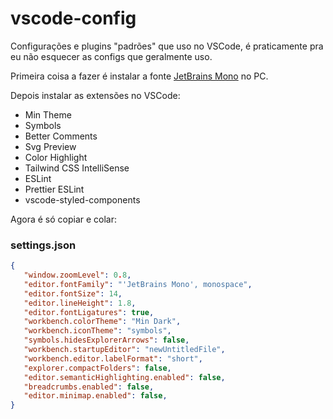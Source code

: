 # vscode-config

Configurações e plugins "padrões" que uso no VSCode, é praticamente pra eu não esquecer as configs que geralmente uso.

Primeira coisa a fazer é instalar a fonte [JetBrains Mono](https://www.jetbrains.com/pt-br/lp/mono/) no PC.

Depois instalar as extensões no VSCode:
- Min Theme
- Symbols
- Better Comments
- Svg Preview
- Color Highlight
- Tailwind CSS IntelliSense
- ESLint
- Prettier ESLint
- vscode-styled-components

Agora é só copiar e colar:

### settings.json

```json
{
   "window.zoomLevel": 0.8,
   "editor.fontFamily": "'JetBrains Mono', monospace",
   "editor.fontSize": 14,
   "editor.lineHeight": 1.8,
   "editor.fontLigatures": true,
   "workbench.colorTheme": "Min Dark",
   "workbench.iconTheme": "symbols",
   "symbols.hidesExplorerArrows": false,
   "workbench.startupEditor": "newUntitledFile",
   "workbench.editor.labelFormat": "short",
   "explorer.compactFolders": false,
   "editor.semanticHighlighting.enabled": false,
   "breadcrumbs.enabled": false,
   "editor.minimap.enabled": false,
}
```
